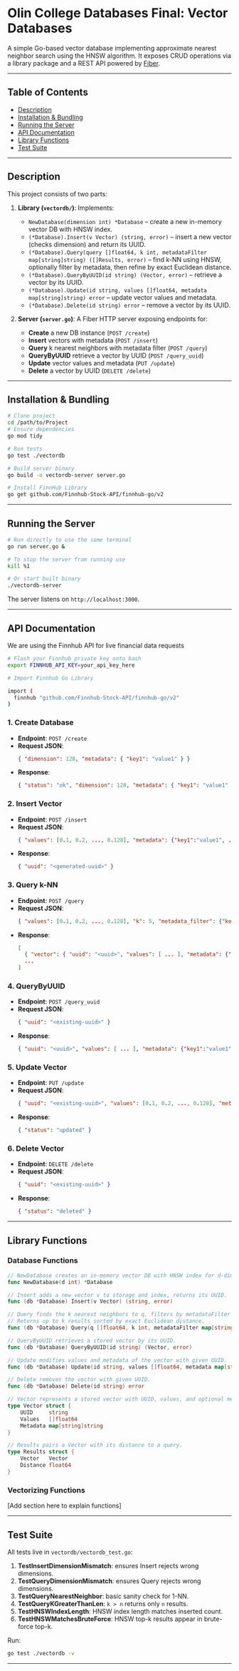 # Olin College Databases Final: Vector Databases

A simple Go-based vector database implementing approximate nearest neighbor search using the HNSW algorithm. It exposes CRUD operations via a library package and a REST API powered by [Fiber](https://github.com/gofiber/fiber).

---

## Table of Contents

- [Description](#description)
- [Installation & Bundling](#installation--bundling)
- [Running the Server](#running-the-server)
- [API Documentation](#api-documentation)
- [Library Functions](#library-functions)
- [Test Suite](#test-suite)

---

## Description

This project consists of two parts:

1. **Library (`vectordb/`)**: Implements:
   - `NewDatabase(dimension int) *Database` – create a new in-memory vector DB with HNSW index.
   - `(*Database).Insert(v Vector) (string, error)` – insert a new vector (checks dimension) and return its UUID.
   - `(*Database).Query(query []float64, k int, metadataFilter map[string]string) ([]Results, error)` – find k-NN using HNSW, optionally filter by metadata, then refine by exact Euclidean distance.
   - `(*Database).QueryByUUID(id string) (Vector, error)` – retrieve a vector by its UUID.
   - `(*Database).Update(id string, values []float64, metadata map[string]string) error` – update vector values and metadata.
   - `(*Database).Delete(id string) error` – remove a vector by its UUID.

2. **Server (`server.go`)**: A Fiber HTTP server exposing endpoints for:
   - **Create** a new DB instance (`POST /create`)
   - **Insert** vectors with metadata (`POST /insert`)
   - **Query** k nearest neighbors with metadata filter (`POST /query`)
   - **QueryByUUID** retrieve a vector by UUID (`POST /query_uuid`)
   - **Update** vector values and metadata (`PUT /update`)
   - **Delete** a vector by UUID (`DELETE /delete`)

---

## Installation & Bundling

```bash
# Clone project
cd /path/to/Project
# Ensure dependencies
go mod tidy

# Run tests
go test ./vectordb

# Build server binary
go build -o vectordb-server server.go

# Install FinnHub Library
go get github.com/Finnhub-Stock-API/finnhub-go/v2
```

---

## Running the Server

```bash
# Run directly to use the same terminal
go run server.go &

# To stop the server from running use
kill %1

# Or start built binary
./vectordb-server
```
The server listens on `http://localhost:3000`.

---

## API Documentation

We are using the Finnhub API for live financial data requests

```bash
# Flash your Finnhub private key onto bash
export FINNHUB_API_KEY=your_api_key_here

# Import Finnhub Go Library

import (
  finnhub "github.com/Finnhub-Stock-API/finnhub-go/v2"
)

```

### 1. Create Database

- **Endpoint**: `POST /create`
- **Request JSON**:
  ```json
  { "dimension": 128, "metadata": { "key1": "value1" } }
  ```
- **Response**:
  ```json
  { "status": "ok", "dimension": 128, "metadata": { "key1": "value1" } }
  ```

### 2. Insert Vector

- **Endpoint**: `POST /insert`
- **Request JSON**:
  ```json
  { "values": [0.1, 0.2, ..., 0.128], "metadata": {"key1":"value1", ...} }
  ```
- **Response**:
  ```json
  { "uuid": "<generated-uuid>" }
  ```

### 3. Query k-NN

- **Endpoint**: `POST /query`
- **Request JSON**:
  ```json
  { "values": [0.1, 0.2, ..., 0.128], "k": 5, "metadata_filter": {"key1":"value1"} }
  ```
- **Response**:
  ```json
  [
    { "vector": { "uuid": "<uuid>", "values": [ ... ], "metadata": {"key1":"value1"} }, "distance": 0.123 },
    ...
  ]
  ```

### 4. QueryByUUID

- **Endpoint**: `POST /query_uuid`
- **Request JSON**:
  ```json
  { "uuid": "<existing-uuid>" }
  ```
- **Response**:
  ```json
  { "uuid": "<uuid>", "values": [ ... ], "metadata": {"key1":"value1"} }
  ```

### 5. Update Vector

- **Endpoint**: `PUT /update`
- **Request JSON**:
  ```json
  { "uuid": "<existing-uuid>", "values": [0.1, 0.2, ..., 0.128], "metadata": {"key1":"value1", ...} }
  ```
- **Response**:
  ```json
  { "status": "updated" }
  ```

### 6. Delete Vector

- **Endpoint**: `DELETE /delete`
- **Request JSON**:
  ```json
  { "uuid": "<existing-uuid>" }
  ```
- **Response**:
  ```json
  { "status": "deleted" }
  ```

---

## Library Functions

### Database Functions

```go 
// NewDatabase creates an in-memory vector DB with HNSW index for d-dimension.
func NewDatabase(d int) *Database

// Insert adds a new vector v to storage and index, returns its UUID.
func (db *Database) Insert(v Vector) (string, error)

// Query finds the k nearest neighbors to q, filters by metadataFilter if provided.
// Returns up to k results sorted by exact Euclidean distance.
func (db *Database) Query(q []float64, k int, metadataFilter map[string]string) ([]Results, error)

// QueryByUUID retrieves a stored vector by its UUID.
func (db *Database) QueryByUUID(id string) (Vector, error)

// Update modifies values and metadata of the vector with given UUID.
func (db *Database) Update(id string, values []float64, metadata map[string]string) error

// Delete removes the vector with given UUID.
func (db *Database) Delete(id string) error

// Vector represents a stored vector with UUID, values, and optional metadata.
type Vector struct {
    UUID     string
    Values   []float64
    Metadata map[string]string
}

// Results pairs a Vector with its distance to a query.
type Results struct {
    Vector   Vector
    Distance float64
}
```

### Vectorizing Functions

[Add section here to explain functions]

---

## Test Suite

All tests live in `vectordb/vectordb_test.go`:

1. **TestInsertDimensionMismatch**: ensures Insert rejects wrong dimensions.
2. **TestQueryDimensionMismatch**: ensures Query rejects wrong dimensions.
3. **TestQueryNearestNeighbor**: basic sanity check for 1-NN.
4. **TestQueryKGreaterThanLen**: `k > n` returns only `n` results.
5. **TestHNSWIndexLength**: HNSW index length matches inserted count.
6. **TestHNSWMatchesBruteForce**: HNSW top-k results appear in brute-force top-k.

Run:
```bash
go test ./vectordb -v
```

---
